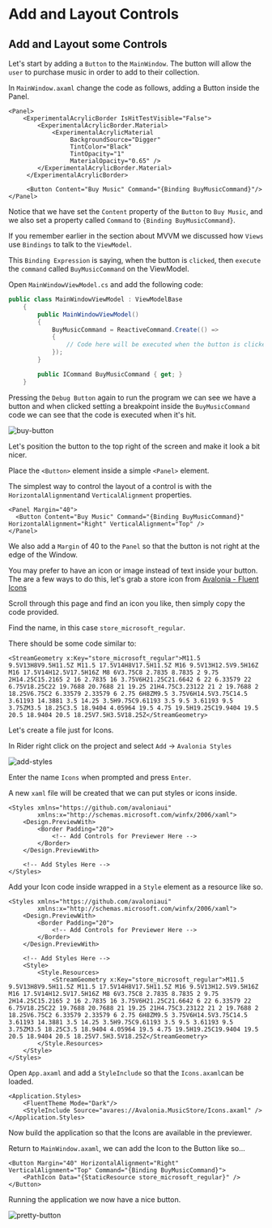 # Add and Layout Controls

## Add and Layout some Controls <a id="add-and-layout-some-controls"></a>

Let's start by adding a `Button` to the `MainWindow`. The button will allow the `user` to purchase music in order to add to their collection.

In `MainWindow.axaml` change the code as follows, adding a Button inside the Panel.

```markup
<Panel>
    <ExperimentalAcrylicBorder IsHitTestVisible="False">
        <ExperimentalAcrylicBorder.Material>
            <ExperimentalAcrylicMaterial
                 BackgroundSource="Digger"
                 TintColor="Black"
                 TintOpacity="1"
                 MaterialOpacity="0.65" />
        </ExperimentalAcrylicBorder.Material>
     </ExperimentalAcrylicBorder>

     <Button Content="Buy Music" Command="{Binding BuyMusicCommand}"/>
</Panel>
```

Notice that we have set the `Content` property of the `Button` to `Buy Music`, and we also set a property called `Command` to `{Binding BuyMusicCommand}`.

If you remember earlier in the section about MVVM we discussed how `Views` use `Bindings` to talk to the `ViewModel`.

This `Binding Expression` is saying, when the button is `clicked`, then `execute` the `command` called `BuyMusicCommand` on the ViewModel.

Open `MainWindowViewModel.cs` and add the following code:

```csharp
public class MainWindowViewModel : ViewModelBase
    {
        public MainWindowViewModel()
        {
            BuyMusicCommand = ReactiveCommand.Create(() =>
            {
                // Code here will be executed when the button is clicked.
            });
        }

        public ICommand BuyMusicCommand { get; }
    }
```

Pressing the `Debug Button` again to run the program we can see we have a button and when clicked setting a breakpoint inside the `BuyMusicCommand` code we can see that the code is executed when it's hit.

![buy-button](https://avaloniaui.net/docs/advanced-tutorial/images/buy-button.png)

Let's position the button to the top right of the screen and make it look a bit nicer.

Place the `<Button>` element inside a simple `<Panel>` element.

The simplest way to control the layout of a control is with the `HorizontalAlignment`and `VerticalAlignment` properties.

```markup
<Panel Margin="40">
  <Button Content="Buy Music" Command="{Binding BuyMusicCommand}" HorizontalAlignment="Right" VerticalAlignment="Top" />
</Panel>
```

We also add a `Margin` of 40 to the `Panel` so that the button is not right at the edge of the Window.

You may prefer to have an icon or image instead of text inside your button. The are a few ways to do this, let's grab a store icon from [Avalonia - Fluent Icons](https://avaloniaui.github.io/icons.html)

Scroll through this page and find an icon you like, then simply copy the code provided.

Find the name, in this case `store_microsoft_regular`.

There should be some code similar to:

```markup
<StreamGeometry x:Key="store_microsoft_regular">M11.5 9.5V13H8V9.5H11.5Z M11.5 17.5V14H8V17.5H11.5Z M16 9.5V13H12.5V9.5H16Z M16 17.5V14H12.5V17.5H16Z M8 6V3.75C8 2.7835 8.7835 2 9.75 2H14.25C15.2165 2 16 2.7835 16 3.75V6H21.25C21.6642 6 22 6.33579 22 6.75V18.25C22 19.7688 20.7688 21 19.25 21H4.75C3.23122 21 2 19.7688 2 18.25V6.75C2 6.33579 2.33579 6 2.75 6H8ZM9.5 3.75V6H14.5V3.75C14.5 3.61193 14.3881 3.5 14.25 3.5H9.75C9.61193 3.5 9.5 3.61193 9.5 3.75ZM3.5 18.25C3.5 18.9404 4.05964 19.5 4.75 19.5H19.25C19.9404 19.5 20.5 18.9404 20.5 18.25V7.5H3.5V18.25Z</StreamGeometry>
```

Let's create a file just for Icons.

In Rider right click on the project and select `Add` → `Avalonia Styles`

![add-styles](https://avaloniaui.net/docs/advanced-tutorial/images/add-styles.png)

Enter the name `Icons` when prompted and press `Enter`.

A new `xaml` file will be created that we can put styles or icons inside.

```markup
<Styles xmlns="https://github.com/avaloniaui"
        xmlns:x="http://schemas.microsoft.com/winfx/2006/xaml">
    <Design.PreviewWith>
        <Border Padding="20">
            <!-- Add Controls for Previewer Here -->
        </Border>
    </Design.PreviewWith>

    <!-- Add Styles Here -->
</Styles>
```

Add your Icon code inside wrapped in a `Style` element as a resource like so.

```markup
<Styles xmlns="https://github.com/avaloniaui"
        xmlns:x="http://schemas.microsoft.com/winfx/2006/xaml">
    <Design.PreviewWith>
        <Border Padding="20">
            <!-- Add Controls for Previewer Here -->
        </Border>
    </Design.PreviewWith>

    <!-- Add Styles Here -->
    <Style>
        <Style.Resources>
            <StreamGeometry x:Key="store_microsoft_regular">M11.5 9.5V13H8V9.5H11.5Z M11.5 17.5V14H8V17.5H11.5Z M16 9.5V13H12.5V9.5H16Z M16 17.5V14H12.5V17.5H16Z M8 6V3.75C8 2.7835 8.7835 2 9.75 2H14.25C15.2165 2 16 2.7835 16 3.75V6H21.25C21.6642 6 22 6.33579 22 6.75V18.25C22 19.7688 20.7688 21 19.25 21H4.75C3.23122 21 2 19.7688 2 18.25V6.75C2 6.33579 2.33579 6 2.75 6H8ZM9.5 3.75V6H14.5V3.75C14.5 3.61193 14.3881 3.5 14.25 3.5H9.75C9.61193 3.5 9.5 3.61193 9.5 3.75ZM3.5 18.25C3.5 18.9404 4.05964 19.5 4.75 19.5H19.25C19.9404 19.5 20.5 18.9404 20.5 18.25V7.5H3.5V18.25Z</StreamGeometry>
        </Style.Resources>
    </Style>
</Styles>
```

Open `App.axaml` and add a `StyleInclude` so that the `Icons.axaml`can be loaded.

```markup
<Application.Styles>
    <FluentTheme Mode="Dark"/>
    <StyleInclude Source="avares://Avalonia.MusicStore/Icons.axaml" />
</Application.Styles>
```

Now build the application so that the Icons are available in the previewer.

Return to `MainWindow.axaml`, we can add the Icon to the Button like so...

```markup
<Button Margin="40" HorizontalAlignment="Right" VerticalAlignment="Top" Command="{Binding BuyMusicCommand}">
    <PathIcon Data="{StaticResource store_microsoft_regular}" />
</Button>
```

Running the application we now have a nice button.

![pretty-button](https://avaloniaui.net/docs/advanced-tutorial/images/pretty-button.png)

